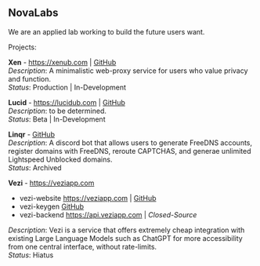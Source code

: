 ## NovaLabs

We are an applied lab working to build the future users want.

Projects:

**Xen** - https://xenub.com | [GitHub](https://github.com/xNovaLabs/Xen)
<br>
*Description*: A minimalistic web-proxy service for users who value privacy and function.
<br>
*Status*: Production | In-Development

**Lucid** - https://lucidub.com | [GitHub](https://github.com/xNovaLabs/Lucid)
<br>
*Description*: to be determined.
<br>
*Status*: Beta | In-Development

**Linqr** - [GitHub](https://github.com/xNovaLabs/Linqr)
<br>
*Description*: A discord bot that allows users to generate FreeDNS accounts, register domains with FreeDNS, reroute CAPTCHAS, and generae unlimited Lightspeed Unblocked domains.
<br>
*Status*: Archived

**Vezi** - https://veziapp.com
- vezi-website https://veziapp.com | [GitHub](https://github.com/xNovaLabs/vezi-website)
- vezi-keygen [GitHub](https://github.com/xNovaLabs/vezi-keygen)
- vezi-backend https://api.veziapp.com | *Closed-Source*

*Description*: Vezi is a service that offers extremely cheap integration with existing Large Language Models such as ChatGPT for more accessibility from one central interface, without rate-limits.
<br>
*Status*: Hiatus


